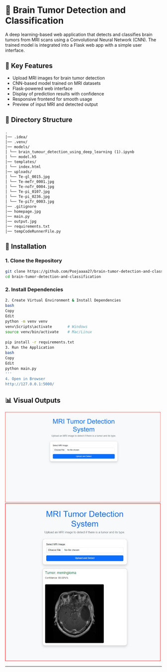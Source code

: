 
# 🧠 Brain Tumor Detection and Classification

A deep learning-based web application that detects and classifies brain tumors from MRI scans using a Convolutional Neural Network (CNN). The trained model is integrated into a Flask web app with a simple user interface.

## 📌 Key Features
- Upload MRI images for brain tumor detection
- CNN-based model trained on MRI datasets
- Flask-powered web interface
- Display of prediction results with confidence
- Responsive frontend for smooth usage
- Preview of input MRI and detected output
## 📁 Directory Structure
```
.
│── .idea/
│── .venv/
│── models/
│ └── brain_tumour_detection_using_deep_learning (1).ipynb
│ └── model.h5
│── templates/
│ └── index.html
│── uploads/
│ └── Te-gl_0015.jpg
│ └── Te-meTr_0001.jpg
│ └── Te-noTr_0004.jpg
│ └── Te-pi_0107.jpg
│ └── Te-pi_0236.jpg
│ └── Te-piTr_0003.jpg
│── .gitignore
│── homepage.jpg
│── main.py
│── output.jpg
│── requirements.txt
│── tempCodeRunnerFile.py
```

## 🔧 Installation

### 1. Clone the Repository
```bash
git clone https://github.com/Poojaaaa27/brain-tumor-detection-and-classification.git
cd brain-tumor-detection-and-classification
```

### 2. Install Dependencies
```bash
2. Create Virtual Environment & Install Dependencies
bash
Copy
Edit
python -m venv venv
venv\Scripts\activate       # Windows
source venv/bin/activate    # Mac/Linux

pip install -r requirements.txt
3. Run the Application
bash
Copy
Edit
python main.py
'''
4. Open in Browser
http://127.0.0.1:5000/
```
## 📊 Visual Outputs
<img src="homepage.jpg" alt="Home Page" width="500"/>
<img src="output.jpg" alt="MODEL Output" width="500"/>



---



